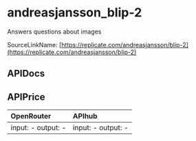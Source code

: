 # andreasjansson_blip-2

Answers questions about images

SourceLinkName: [https://replicate.com/andreasjansson/blip-2](https://replicate.com/andreasjansson/blip-2)

## APIDocs



## APIPrice

| OpenRouter | APIhub |
|:---|:---|
| input: - output: - | input: - output: - |
